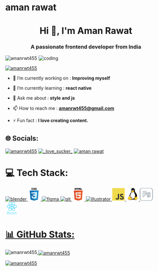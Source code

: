 # aman rawat
<h1 align="center">Hi 👋, I'm Aman Rawat</h1>
<h3 align="center">A passionate frontend developer from India</h3>
<img align="right" alt="coding" width="400" src="https://user-images.githubusercontent.com/75851313/151668395-5591532b-28da-46a6-9476-7c9694bcb60e.gif"

<p align="left"> <img src="https://komarev.com/ghpvc/?username=amanrwt455&label=Profile%20views&color=0e75b6&style=flat" alt="amanrwt455" /> </p>

<p align="left"> <a href="https://twitter.com/amanrwt455" target="blank"><img src="https://img.shields.io/twitter/follow/amanrwt455?logo=twitter&style=for-the-badge" alt="amanrwt455" /></a> </p>

- 🔭 I’m currently working on : **Improving myself**

- 🌱 I’m currently learning : **react native**

- 💬 Ask me about : **style and js**

- 📫 How to reach me : **amanrwt455@gmail.com**

- ⚡ Fun fact : **I love creating content.**

  

## 🌐 Socials:
<p align="left">
<a href="https://twitter.com/amanrwt455" target="blank"><img align="center" src="https://raw.githubusercontent.com/rahuldkjain/github-profile-readme-generator/master/src/images/icons/Social/twitter.svg" alt="amanrwt455" height="30" width="40" /></a>
<a href="https://instagram.com/_love_sucker_" target="blank"><img align="center" src="https://raw.githubusercontent.com/rahuldkjain/github-profile-readme-generator/master/src/images/icons/Social/instagram.svg" alt="_love_sucker_" height="30" width="40" /></a>
<a href="https://linkedin.com/in/aman rawat" target="blank"><img align="center" src="https://raw.githubusercontent.com/rahuldkjain/github-profile-readme-generator/master/src/images/icons/Social/linked-in-alt.svg" alt="aman rawat" height="30" width="40" /></a>
</p>

# 💻 Tech Stack:
<p align="left"> <a href="https://www.blender.org/" target="_blank" rel="noreferrer"> <img src="https://download.blender.org/branding/community/blender_community_badge_white.svg" alt="blender" width="40" height="40"/> </a> <a href="https://www.w3schools.com/css/" target="_blank" rel="noreferrer"> <img src="https://raw.githubusercontent.com/devicons/devicon/master/icons/css3/css3-original-wordmark.svg" alt="css3" width="40" height="40"/> </a> <a href="https://www.figma.com/" target="_blank" rel="noreferrer"> <img src="https://www.vectorlogo.zone/logos/figma/figma-icon.svg" alt="figma" width="40" height="40"/> </a> <a href="https://git-scm.com/" target="_blank" rel="noreferrer"> <img src="https://www.vectorlogo.zone/logos/git-scm/git-scm-icon.svg" alt="git" width="40" height="40"/> </a> <a href="https://www.w3.org/html/" target="_blank" rel="noreferrer"> <img src="https://raw.githubusercontent.com/devicons/devicon/master/icons/html5/html5-original-wordmark.svg" alt="html5" width="40" height="40"/> </a> <a href="https://www.adobe.com/in/products/illustrator.html" target="_blank" rel="noreferrer"> <img src="https://www.vectorlogo.zone/logos/adobe_illustrator/adobe_illustrator-icon.svg" alt="illustrator" width="40" height="40"/> </a> <a href="https://developer.mozilla.org/en-US/docs/Web/JavaScript" target="_blank" rel="noreferrer"> <img src="https://raw.githubusercontent.com/devicons/devicon/master/icons/javascript/javascript-original.svg" alt="javascript" width="40" height="40"/> </a> <a href="https://www.linux.org/" target="_blank" rel="noreferrer"> <img src="https://raw.githubusercontent.com/devicons/devicon/master/icons/linux/linux-original.svg" alt="linux" width="40" height="40"/> </a> <a href="https://www.photoshop.com/en" target="_blank" rel="noreferrer"> <img src="https://raw.githubusercontent.com/devicons/devicon/master/icons/photoshop/photoshop-line.svg" alt="photoshop" width="40" height="40"/> </a> <a href="https://reactjs.org/" target="_blank" rel="noreferrer"> <img src="https://raw.githubusercontent.com/devicons/devicon/master/icons/react/react-original-wordmark.svg" alt="react" width="40" height="40"/>  </p>

# 📊 GitHub Stats:
<p><img align="left" src="https://github-readme-stats.vercel.app/api/top-langs?username=amanrwt455&show_icons=true&locale=en&layout=compact" alt="amanrwt455" /></p>

<p>&nbsp;<img align="center" src="https://github-readme-stats.vercel.app/api?username=amanrwt455&show_icons=true&locale=en" alt="amanrwt455" /></p>

<p><img align="center" src="https://github-readme-streak-stats.herokuapp.com/?user=amanrwt455&" alt="amanrwt455" /></p>
